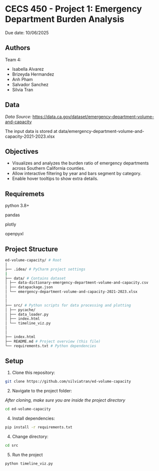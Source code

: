 # CECS 450 - Project 1: Emergency Department Burden Analysis

Due date: 10/06/2025

## Authors 
Team 4:
- Isabella Alvarez
- Brizeyda Hermandez
- Anh Pham
- Salvador Sanchez
- Silvia Tran

## Data
_Data Source:_ https://data.ca.gov/dataset/emergency-department-volume-and-capacity

The input data is stored at data/emergency-department-volume-and-capacity-2021-2023.xlsx

## Objectives
- Visualizes and analyzes the burden ratio of emergency departments across Southern California counties.
- Allow interactive filtering by year and bars segment by category.
- Enable hover tooltips to show extra details.

## Requiremets
python 3.8+

pandas

plotly

openpyxl

## Project Structure
```bash
ed-volume-capacity/ # Root
│
├── .idea/ # PyCharm project settings 
|
├── data/ # Contains dataset
│ ├── data-dictionary-emergency-department-volume-and-capacity.csv
│ ├── datapackage.json
│ └── emergency-department-volume-and-capacity-2021-2023.xlsx
│
│
├── src/ # Python scripts for data processing and plotting
│ ├── pycache/
│ ├── data_loader.py
│ ├── index.html
│ └── timeline_viz.py
│
│
├── index.html
├── README.md # Project overview (this file)
└── requirements.txt # Python dependencies
```

## Setup
1. Clone this repository:
```bash
git clone https://github.com/silviatran/ed-volume-capacity
```

2. Navigate to the project folder:

_After cloning, make sure you are inside the project directory_
```bash
cd ed-volume-capacity
```

4. Install dependencies:
```bash
pip install -r requirements.txt
```

4. Change directory:
```bash
cd src
```

5. Run the project
```bash
python timeline_viz.py
```

